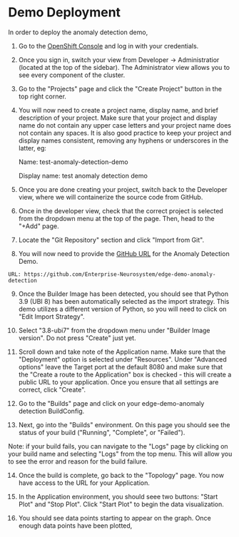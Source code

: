 # Demo Deployment

In order to deploy the anomaly detection demo, 

  1. Go to the [OpenShift Console](https://console-openshift-console.apps.ieee.8goc.p1.openshiftapps.com/) and log in with your credentials. 



  2. Once you sign in, switch your view from Developer -> Administratior (located at the top of the sidebar). The Administrator view allows you to see every component of the cluster.


  3. Go to the "Projects" page and click the "Create Project" button in the top right corner.


  4. You will now need to create a project name, display name, and brief description of your project. Make sure that your project and display name do not contain any upper case letters and your project name does not contain any spaces. It is also good practice to keep your project and display names consistent, removing any hyphens or underscores in the latter, eg: 
  
     Name: test-anomaly-detection-demo
  
     Display name: test anomaly detection demo
  
  5. Once you are done creating your project, switch back to the Developer view, where we will containerize the source code from GitHub. 


  6. Once in the developer view, check that the correct project is selected from the dropdown menu at the top of the page. Then, head to the "+Add" page.


  7. Locate the "Git Repository" section and click "Import from Git". 


  8. You will now need to provide the [GitHub URL](https://github.com/Enterprise-Neurosystem/edge-demo-anomaly-detection) for the Anomaly Detection Demo. 
  
    URL: https://github.com/Enterprise-Neurosystem/edge-demo-anomaly-detection
  
  9. Once the Builder Image has been detected, you should see that Python 3.9 (UBI 8) has been automatically selected as the import strategy. This demo utilizes a different version of Python, so you will need to click on "Edit Import Strategy". 


  10. Select "3.8-ubi7" from the dropdown menu under "Builder Image version". Do not press "Create" just yet. 


  11. Scroll down and take note of the Application name. Make sure that the "Deployment" option is selected under "Resources". Under "Advanced options" leave the Target port at the default 8080 and make sure that the "Create a route to the Application" box is checked - this will create a public URL to your application. Once you ensure that all settings are correct, click "Create". 


  12. Go to the "Builds" page and click on your edge-demo-anomaly detection BuildConfig. 


  13. Next, go into the "Builds" environment. On this page you should see the status of your build ("Running", "Complete", or "Failed"). 



  Note: if your build fails, you can navigate to the "Logs" page by clicking on your build name and selecting "Logs" from the top menu. This will allow you to see the error and reason for the build failure. 
  
  14. Once the build is complete, go back to the "Topology" page. You now have access to the URL for your Application. 


  15. In the Application environment, you should seee two buttons: "Start Plot" and "Stop Plot". Click "Start Plot" to begin the data visualization. 


  16. You should see data points starting to appear on the graph. Once enough data points have been plotted,



